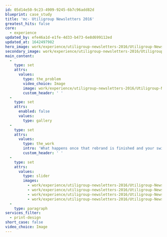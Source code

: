 ```yaml
---
id: 05d14e50-9c23-4909-9245-6b7c96add82d
blueprint: case_study
title: 'mc- Utiligroup Newsletters 2016'
greatest_hits: false
core:
  - experience
updated_by: efe46a1d-e1fe-4d33-b473-6e8d699112ed
updated_at: 1642497982
hero_image: work/experience/utiligroup-newsletters-2016/Utiligroup-Newsletter-14-Experience-Full-Image-1360x768.5.jpg
secondary_image: work/experience/utiligroup-newsletters-2016/Utiligroup-Newsletter-14-Experience-Secondary-Image-896x597.jpg
main_content:
  -
    type: set
    attrs:
      values:
        type: the_problem
        video_choice: Image
        image: work/experience/utiligroup-newsletters-2016/Utiligroup-Newsletter-14-Experience-Large-927x522.jpg
        custom_header: ' '
  -
    type: set
    attrs:
      enabled: false
      values:
        type: gallery
  -
    type: set
    attrs:
      values:
        type: the_work
        intro: 'What happens once that rebrand is finished and your swish website is online? Good question. And it''s one we had to answer for our friends at Utiligroup. They needed to expand their revitalised brand with an exciting bi-monthly newsletter to connect with both their workforce and clients. We went for a stylish square format that had the dual benefit of being a bit different to your average A4 newsletter, while also creating a layout that isn''t too content heavy. Hot on the heels of a bright and breezy rebrand - a bright and breeze set newsletter was just the job.'
        custom_header: ' '
  -
    type: set
    attrs:
      values:
        type: slider
        images:
          - work/experience/utiligroup-newsletters-2016/Utiligroup-Newsletter-14-Experience-Small-740x416.25-1.jpg
          - work/experience/utiligroup-newsletters-2016/Utiligroup-Newsletter-14-Experience-Small-740x416.25-2.jpg
          - work/experience/utiligroup-newsletters-2016/Utiligroup-Newsletter-14-Experience-Small-740x416.25-3.jpg
          - work/experience/utiligroup-newsletters-2016/Utiligroup-Newsletter-14-Experience-Small-740x416.25-4.jpg
  -
    type: paragraph
services_filter:
  - print-design
short_case: false
video_choice: Image
---
```


